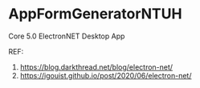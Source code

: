 # AppFormGeneratorNTUH
Core 5.0 ElectronNET Desktop App

REF:
1. https://blog.darkthread.net/blog/electron-net/
2. https://igouist.github.io/post/2020/06/electron-net/
